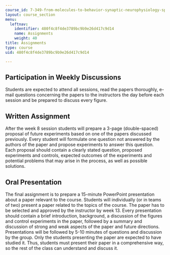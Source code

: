 ```yaml
---
course_id: 7-349-from-molecules-to-behavior-synaptic-neurophysiology-spring-2010
layout: course_section
menu:
  leftnav:
    identifier: 480f4c8f4de3789bc9b9e26d417c9d14
    name: Assignments
    weight: 40
title: Assignments
type: course
uid: 480f4c8f4de3789bc9b9e26d417c9d14

---
```


Participation in Weekly Discussions
-----------------------------------

Students are expected to attend all sessions, read the papers thoroughly, e-mail questions concerning the papers to the instructors the day before each session and be prepared to discuss every figure.

Written Assignment
------------------

After the week 8 session students will prepare a 3-page (double-spaced) proposal of future experiments based on one of the papers discussed previously. Every student will formulate one question not answered by the authors of the paper and propose experiments to answer this question. Each proposal should contain a clearly stated question, proposed experiments and controls, expected outcomes of the experiments and potential problems that may arise in the process, as well as possible solutions.

Oral Presentation
-----------------

The final assignment is to prepare a 15-minute PowerPoint presentation about a paper relevant to the course. Students will individually (or in teams of two) present a paper related to the topics of the course. The paper has to be selected and approved by the instructor by week 13. Every presentation should contain a brief introduction, background, a discussion of the figures and control experiments in the paper, followed by a summary and discussion of strong and weak aspects of the paper and future directions. Presentations will be followed by 5-10 minutes of questions and discussion by the group. Only the students presenting the paper are expected to have studied it. Thus, students must present their paper in a comprehensive way, so the rest of the class can understand and discuss it.